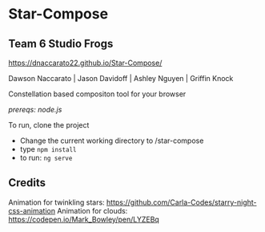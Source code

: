 # Star-Compose
## Team 6 Studio Frogs
https://dnaccarato22.github.io/Star-Compose/

Dawson Naccarato | Jason Davidoff | Ashley Nguyen | Griffin Knock

Constellation based compositon tool for your browser

*prereqs: node.js*

To run, clone the project
- Change the current working directory to /star-compose
- type ```npm install```
- to run: ```ng serve```

## Credits
Animation for twinkling stars: https://github.com/Carla-Codes/starry-night-css-animation 
Animation for clouds: https://codepen.io/Mark_Bowley/pen/LYZEBq
